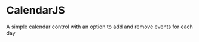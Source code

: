 CalendarJS
==========

A simple calendar control with an option to add and remove events for each day 
